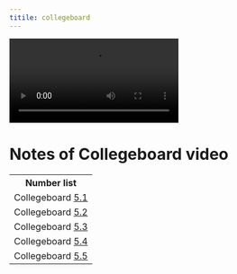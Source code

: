 ```yaml
---
titile: collegeboard
---
```


<div id="video_wrapper">
  <video autoplay loop>
      <source src="https://drive.google.com/uc?export=view&id=1vEEQAHEQNWlZYUpMbfz9t8MYNVgxwoes" type="video/mp4">
  </video>
</div>

# Notes of Collegeboard video
<table>
   <tr>
    <th>Number list</th>
   </tr>
   
   <tr>
    <td>Collegeboard <a href="5.1">5.1</a></td>
   </tr>
   
   <tr>
    <td>Collegeboard <a href="5.2">5.2</a></td>
   </tr>
  
   <tr>
    <td>Collegeboard <a href="5.3">5.3</a></td>
   </tr>
  
   <tr>
    <td>Collegeboard <a href="5.4">5.4</a></td>
   </tr>

   <tr>
    <td>Collegeboard <a href="5.5">5.5</a></td>
   </tr>

